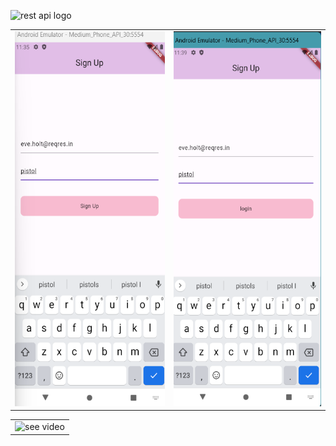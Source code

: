 
![rest api logo](https://user-images.githubusercontent.com/47206155/156525375-e7bf5e18-1fba-49a1-86aa-bfa64f91d5e4.png)

<table>
 
  <tr>
    <td valign="top"><img src="https://github.com/suraj-khot-19/img/blob/main/post1_1.png" height="600"></td>
    <td valign="top"><img src="https://github.com/suraj-khot-19/img/blob/main/post2_1.png"
     height="600">
    </td>   
  </tr>
 </table>
 
 <table>
 
  <tr>
    <td valign="top"><img src="https://github.com/suraj-khot-19/img/blob/main/ex2_4.mp4" alt="see video"
     height="600"></td>   
  </tr>
 </table>

